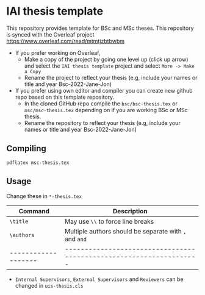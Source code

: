 # IAI thesis template
This repository provides template for BSc and MSc theses. This repository is synced with the Overleaf project https://www.overleaf.com/read/mtmtjzbtbwbm

* If you prefer working on Overleaf, 
  - Make a copy of the project by going one level up (click up arrow) and select the `IAI thesis template` project and select `More -> Make a Copy`
  - Rename the project to reflect your thesis (e.g, include your names or title and year Bsc-2022-Jane-Jon)
* If you prefer using own editor and compiler you can create new github repo based on this template repository.
  - In the cloned GitHub repo compile the `bsc/bsc-thesis.tex` or `msc/msc-thesis.tex` depending on if you are working BSc or MSc thesis.
  - Rename the repository to reflect your thesis (e.g, include your names or title and year Bsc-2022-Jane-Jon)

## Compiling


```shell
pdflatex msc-thesis.tex
```

## Usage


Change these in `*-thesis.tex`

| Command           | Description                                                       |
|-------------------|-------------------------------------------------------------------|
| `\title`          | May use `\\` to force line breaks                                 |
| `\authors`        | Multiple authors should be separate with `,` and `and`            |
|-------------------|-------------------------------------------------------------------|

* `Internal Supervisors`, `External Supervisors` and `Reviewers` can be changed in `uis-thesis.cls`